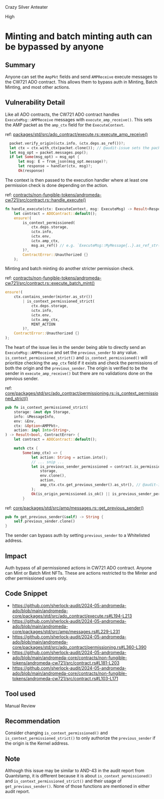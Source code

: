 Crazy Silver Anteater

High

# Minting and batch minting auth can be bypassed by anyone

## Summary
Anyone can set the `AmpPkt` fields and send `AMPReceive` execute messages to the CW721 ADO contract. This allows them to bypass auth in Minting, Batch Minting, and most other actions. 

## Vulnerability Detail
Like all ADO contracts, the CW721 ADO contract handles `ExecuteMsg::AMPReceive` messages with `execute_amp_receive()`. This sets the AMP packet as the `amp_ctx` field for the `ExecuteContext`.

ref: [packages/std/src/ado_contract/execute.rs::execute_amp_receive()](https://github.com/sherlock-audit/2024-05-andromeda-ado/blob/main/andromeda-core/packages/std/src/ado_contract/execute.rs#L194-L213)
```rust
  packet.verify_origin(&ctx.info, &ctx.deps.as_ref())?;
  let ctx = ctx.with_ctx(packet.clone()); // @audit-issue sets the packet as `amp_ctx` in the ctx
  let msg_opt = packet.messages.pop();
  if let Some(msg_opt) = msg_opt {
      let msg: E = from_json(msg_opt.message)?;
      let response = handler(ctx, msg)?;
      Ok(response)
```

The context is then passed to the execution handler where at least one permission check is done depending on the action.

ref: [contracts/non-fungible-tokens/andromeda-cw721/src/contract.rs::handle_execute()](https://github.com/sherlock-audit/2024-05-andromeda-ado/blob/main/andromeda-core/contracts/non-fungible-tokens/andromeda-cw721/src/contract.rs#L103-L171)
```rust
fn handle_execute(ctx: ExecuteContext, msg: ExecuteMsg) -> Result<Response, ContractError> {
    let contract = ADOContract::default();
    ensure!(
        is_context_permissioned(
            ctx.deps.storage,
            &ctx.info,
            &ctx.env,
            &ctx.amp_ctx,
            msg.as_ref() // e.g. `ExecuteMsg::MyMessage{..}.as_ref_str()` will return `"MyMessage"`
        )?,
        ContractError::Unauthorized {}
    );
```

Minting and batch minting do another stricter permission check.

ref: [contracts/non-fungible-tokens/andromeda-cw721/src/contract.rs::execute_batch_mint()](https://github.com/sherlock-audit/2024-05-andromeda-ado/blob/main/andromeda-core/contracts/non-fungible-tokens/andromeda-cw721/src/contract.rs#L181-L203)
```rust
ensure!(
    ctx.contains_sender(minter.as_str())
        | is_context_permissioned_strict(
            ctx.deps.storage,
            &ctx.info,
            &ctx.env,
            &ctx.amp_ctx,
            MINT_ACTION
        )?,
    ContractError::Unauthorized {}
);
```

The heart of the issue lies in the sender being able to directly send an `ExecuteMsg::AMPReceive` and set the `previous_sender` to any value. `is_context_permissioned_strict()` and `is_context_permissioned()` will prioritize checking the `amp_ctx` field if it exists and check the permissions of both the origin and the `previous_sender`. The origin is verified to be the sender in `execute_amp_receive()` but there are no validations done on the previous sender.

ref: [core/packages/std/src/ado_contract/permissioning.rs::is_context_permissioned_strict()](https://github.com/sherlock-audit/2024-05-andromeda-ado/blob/main/andromeda-core/packages/std/src/ado_contract/permissioning.rs#L360-L390)
```rust
pub fn is_context_permissioned_strict(
    storage: &mut dyn Storage,
    info: &MessageInfo,
    env: &Env,
    ctx: &Option<AMPPkt>,
    action: impl Into<String>,
) -> Result<bool, ContractError> {
    let contract = ADOContract::default();

    match ctx {
        Some(amp_ctx) => {
            let action: String = action.into();
            // ... snip ...
            let is_previous_sender_permissioned = contract.is_permissioned_strict(
                storage,
                env.clone(),
                action,
                amp_ctx.ctx.get_previous_sender().as_str(), // @audit-issue the previous sender here is set by the sender
            );
            Ok(is_origin_permissioned.is_ok() || is_previous_sender_permissioned.is_ok())
        }
```

ref: [core/packages/std/src/amp/messages.rs::get_previous_sender()](https://github.com/sherlock-audit/2024-05-andromeda-ado/blob/main/andromeda-core/packages/std/src/amp/messages.rs#L229-L231)
```rust
pub fn get_previous_sender(&self) -> String {
    self.previous_sender.clone()
}
```

The sender can bypass auth by setting `previous_sender` to a Whitelisted address.

## Impact
Auth bypass of all permissioned actions in CW721 ADO contract. Anyone can Mint or Batch Mint NFTs. These are actions restricted to the Minter and other permissioned users only.

## Code Snippet
- https://github.com/sherlock-audit/2024-05-andromeda-ado/blob/main/andromeda-core/packages/std/src/ado_contract/execute.rs#L194-L213
- https://github.com/sherlock-audit/2024-05-andromeda-ado/blob/main/andromeda-core/packages/std/src/amp/messages.rs#L229-L231
- https://github.com/sherlock-audit/2024-05-andromeda-ado/blob/main/andromeda-core/packages/std/src/ado_contract/permissioning.rs#L360-L390
- https://github.com/sherlock-audit/2024-05-andromeda-ado/blob/main/andromeda-core/contracts/non-fungible-tokens/andromeda-cw721/src/contract.rs#L181-L203
- https://github.com/sherlock-audit/2024-05-andromeda-ado/blob/main/andromeda-core/contracts/non-fungible-tokens/andromeda-cw721/src/contract.rs#L103-L171

## Tool used
Manual Review

## Recommendation
Consider changing `is_context_permissioned()` and `is_context_permissioned_strict()` to only authorize the `previous_sender` if the origin is the Kernel address.

## Note
Although this issue may be similar to AND-43 in the audit report from Quantstamp, it is different because it is about `is_context_permissioned()` and `is_context_permissioned_strict()` and their usage of `get_previous_sender()`. None of those functions are mentioned in either audit report. 